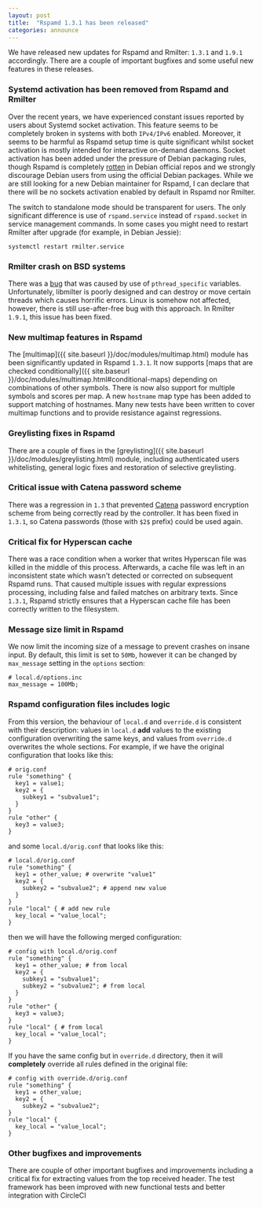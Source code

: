 ```yaml
---
layout: post
title:  "Rspamd 1.3.1 has been released"
categories: announce
---
```


We have released new updates for Rspamd and Rmilter: `1.3.1` and `1.9.1` accordingly. There are a couple of important bugfixes and some useful new features in these releases.

### Systemd activation has been removed from Rspamd and Rmilter

Over the recent years, we have experienced constant issues reported by users about Systemd socket activation. This feature seems to be completely broken in systems with both `IPv4/IPv6` enabled. Moreover, it seems to be harmful as Rspamd setup time is quite significant whilst socket activation is mostly intended for interactive on-demand daemons. Socket activation has been added under the pressure of Debian packaging rules, though Rspamd is completely [rotten](https://bugs.debian.org/cgi-bin/bugreport.cgi?bug=809341) in Debian official repos and we strongly discourage Debian users from using the official Debian packages. While we are still looking for a new Debian maintainer for Rspamd, I can declare that there will be no sockets activation enabled by default in Rspamd nor Rmilter.

The switch to standalone mode should be transparent for users. The only significant difference is use of `rspamd.service` instead of `rspamd.socket` in service management commands. In some cases you might need to restart Rmilter after upgrade (for example, in Debian Jessie):

    systemctl restart rmilter.service

### Rmilter crash on BSD systems

There was a [bug](https://github.com/vstakhov/rmilter/issues/134) that was caused by use of `pthread_specific` variables. Unfortunately, libmilter is poorly designed and can destroy or move certain threads which causes horrific errors. Linux is somehow not affected, however, there is still use-after-free bug with this approach. In Rmilter `1.9.1`, this issue has been fixed.

### New multimap features in Rspamd

The [multimap]({{ site.baseurl }}/doc/modules/multimap.html) module has been significantly updated in Rspamd `1.3.1`. It now supports [maps that are checked conditionally]({{ site.baseurl }}/doc/modules/multimap.html#conditional-maps) depending on combinations of other symbols. There is now also support for multiple symbols and scores per map. A new `hostname` map type has been added to support matching of hostnames. Many new tests have been written to cover multimap functions and to provide resistance against regressions.

### Greylisting fixes in Rspamd

There are a couple of fixes in the [greylisting]({{ site.baseurl }}/doc/modules/greylisting.html) module, including authenticated users whitelisting, general logic fixes and restoration of selective greylisting.

### Critical issue with Catena password scheme

There was a regression in `1.3` that prevented [Catena](https://password-hashing.net/submissions/specs/Catena-v5.pdf) password encryption scheme from being correctly read by the controller. It has been fixed in `1.3.1`, so Catena passwords (those with `$2$` prefix) could be used again.

### Critical fix for Hyperscan cache

There was a race condition when a worker that writes Hyperscan file was killed in the middle of this process. Afterwards, a cache file was left in an inconsistent state which wasn't detected or corrected on subsequent Rspamd runs. That caused multiple issues with regular expressions processing, including false and failed matches on arbitrary texts. Since `1.3.1`, Rspamd strictly ensures that a Hyperscan cache file has been correctly written to the filesystem.

### Message size limit in Rspamd

We now limit the incoming size of a message to prevent crashes on insane input. By default, this limit is set to `50Mb`, however it can be changed by `max_message` setting in the `options` section:

~~~hcl
# local.d/options.inc
max_message = 100Mb;
~~~

### Rspamd configuration files includes logic

From this version, the behaviour of `local.d` and `override.d` is consistent with their description: values in `local.d` **add** values to the existing configuration overwriting the same keys, and values from `override.d` overwrites the whole sections. For example, if we have the original configuration that looks like this:

~~~hcl
# orig.conf
rule "something" {
  key1 = value1;
  key2 = {
    subkey1 = "subvalue1";
  }
}
rule "other" {
  key3 = value3;
}
~~~

and some `local.d/orig.conf` that looks like this:

~~~hcl
# local.d/orig.conf
rule "something" {
  key1 = other_value; # overwrite "value1"
  key2 = {
    subkey2 = "subvalue2"; # append new value
  }
}
rule "local" { # add new rule
  key_local = "value_local";
}
~~~

then we will have the following merged configuration:

~~~hcl
# config with local.d/orig.conf
rule "something" {
  key1 = other_value; # from local
  key2 = {
    subkey1 = "subvalue1";
    subkey2 = "subvalue2"; # from local
  }
}
rule "other" {
  key3 = value3;
}
rule "local" { # from local
  key_local = "value_local";
}
~~~

If you have the same config but in `override.d` directory, then it will **completely** override all rules defined in the original file:

~~~hcl
# config with override.d/orig.conf
rule "something" {
  key1 = other_value;
  key2 = {
    subkey2 = "subvalue2";
}
rule "local" {
  key_local = "value_local";
}
~~~

### Other bugfixes and improvements

There are couple of other important bugfixes and improvements including a critical fix for extracting values from the top received header. The test framework has been improved with new functional tests and better integration with CircleCI